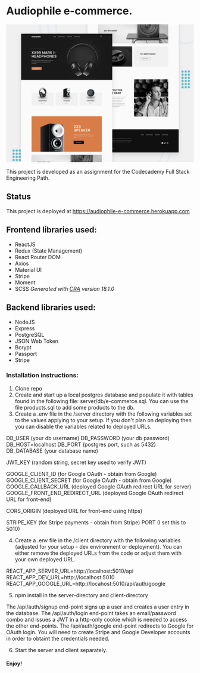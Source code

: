 # Audiophile e-commerce.

![Design preview for the Audiophile e-commerce website coding challenge](./preview.jpg)

This project is developed as an assignment for the Codecademy Full Stack Engineering Path.

## Status

This project is deployed at https://audiophile-e-commerce.herokuapp.com

## Frontend libraries used:

- ReactJS
- Redux (State Management)
- React Router DOM
- Axios
- Material UI
- Stripe
- Moment
- SCSS
  _Generated with [CRA](https://create-react-app.dev/) version 18.1.0_

## Backend libraries used:

- NodeJS
- Express
- PostgreSQL
- JSON Web Token
- Bcrypt
- Passport
- Stripe

### Installation instructions:

1. Clone repo
2. Create and start up a local postgres database and populate it with tables found in the following file: server/db/e-commerce.sql. You can use the file products.sql to add some products to the db.
3. Create a .env file in the /server directory with the following variables set to the values applying to your setup. If you don't plan on deploying then you can disable the variables related to deployed URLs.

DB_USER (your db username)
DB_PASSWORD (your db password)
DB_HOST=localhost
DB_PORT (postgres port, such as 5432)
DB_DATABASE (your database name)

JWT_KEY (random string, secret key used to verify JWT)

GOOGLE_CLIENT_ID (for Google OAuth - obtain from Google)
GOOGLE_CLIENT_SECRET (for Google OAuth - obtain from Google)
GOOGLE_CALLBACK_URL (deployed Google OAuth redirect URL for server)
GOOGLE_FRONT_END_REDIRECT_URL (deployed Google OAuth redirect URL for front-end)

CORS_ORIGIN (deployed URL for front-end using https)

STRIPE_KEY (for Stripe payments - obtain from Stripe)
PORT (I set this to 5010)

4. Create a .env file in the /client directory with the following variables (adjusted for your setup - dev environment or deployment). You can either remove the deployed URLs from the code or adjust them with your own deployed URL.

REACT_APP_SERVER_URL=http://localhost:5010/api
REACT_APP_DEV_URL=http://localhost:5010
REACT_APP_GOOGLE_URL=http://locahost:5010/api/auth/google

5. npm install in the server-directory and client-directory

The /api/auth/signup end-point signs up a user and creates a user entry in the database.
The /api/auth/login end-point takes an email/password combo and issues a JWT in a http-only cookie which is needed to access the other end-points.
The /api/auth/google end-point redirects to Google for OAuth login. You will need to create Stripe and Google Developer accounts in order to obtaint the credentials needed.

6. Start the server and client separately.

#### Enjoy!
